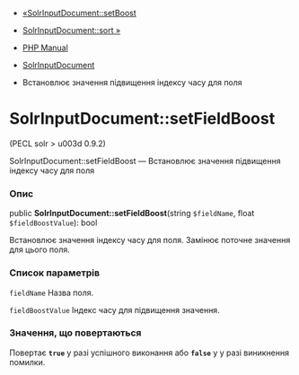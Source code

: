 - [«SolrInputDocument::setBoost](solrinputdocument.setboost.md)
- [SolrInputDocument::sort »](solrinputdocument.sort.md)

- [PHP Manual](index.md)
- [SolrInputDocument](class.solrinputdocument.md)
- Встановлює значення підвищення індексу часу для поля

# SolrInputDocument::setFieldBoost

(PECL solr \> u003d 0.9.2)

SolrInputDocument::setFieldBoost — Встановлює значення підвищення
індексу часу для поля

### Опис

public **SolrInputDocument::setFieldBoost**(string `$fieldName`, float
`$fieldBoostValue`): bool

Встановлює значення індексу часу для поля. Замінює
поточне значення для цього поля.

### Список параметрів

`fieldName`
Назва поля.

`fieldBoostValue`
Індекс часу для підвищення значення.

### Значення, що повертаються

Повертає **`true`** у разі успішного виконання або **`false`** у
у разі виникнення помилки.
